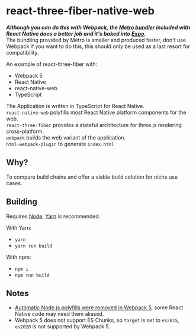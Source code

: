 # react-three-fiber-native-web


***Although you can do this with Webpack, the [Metro bundler](https://facebook.github.io/metro/) included with React Native does a better job and it's baked into [Expo](https://reactnative.dev/docs/environment-setup).***  
The bundling provided by Metro is smaller and produced faster, don't use Webpack if you want to do this, this should only be used as a last resort for compatibility.


An example of react-three-fiber with:
 - Webpack 5
 - React Native
 - react-native-web
 - TypeScript

The Application is written in TypeScript for React Native.  
`react-native-web` polyfills most React Native platform components for the web.  
`react-three-fiber` provides a stateful architecture for three.js rendering cross-platform.  
`webpack` builds the web variant of the application.  
`html-webpack-plugin` to generate `index.html`

## Why?

To compare build chains and offer a viable build solution for niche use cases.

## Building

Requires [Node](https://nodejs.org/en/download/), [Yarn](https://yarnpkg.com/getting-started/install) is recommended.

With Yarn:
 - `yarn`
 - `yarn run build`
 
 With npm:
  - `npm i`
  - `npm run build`

## Notes

 - [Automatic Node.js polyfills were removed in Webpack 5](https://webpack.js.org/blog/2020-10-10-webpack-5-release/#automatic-nodejs-polyfills-removed), some React Native code may need them aliased.
 - Webpack 5 does not support ES Chunks, so `target` is set to `es2015`, `es2020` is not supported by Webpack 5.
